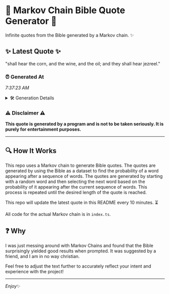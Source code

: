 # 📖 Markov Chain Bible Quote Generator 📖

Infinite quotes from the Bible generated by a Markov chain. ✨

## ✨ Latest Quote ✨
"shall hear the corn, and the wine, and the oil; and they shall hear jezreel."

### ⏰ Generated At
*7:37:23 AM*

<details>
    <summary>🛠️ Generation Details</summary>
    <p>
        <strong>🌱 Seed:</strong> shall<br>
        <strong>🔄 Iterations:</strong> 14<br>
        <strong>📜 Context History:</strong><br>[ shall ]: hear<br>[ shall, hear ]: the<br>[ shall, hear, the ]: corn,<br>[ shall, hear, the, corn, ]: and<br>[ shall, hear, the, corn,, and ]: the<br>[ shall, hear, the, corn,, and, the ]: wine,<br>[ hear, the, corn,, and, the, wine, ]: and<br>[ the, corn,, and, the, wine,, and ]: the<br>[ corn,, and, the, wine,, and, the ]: oil;<br>[ and, the, wine,, and, the, oil; ]: and<br>[ the, wine,, and, the, oil;, and ]: they<br>[ wine,, and, the, oil;, and, they ]: shall<br>[ and, the, oil;, and, they, shall ]: hear<br>[ the, oil;, and, they, shall, hear ]: jezreel.<br>
    </p>
</details>

### ⚠️ Disclaimer ⚠️
**This quote is generated by a program and is not to be taken seriously. It is purely for entertainment purposes.**

---

## 🔍 How It Works

This repo uses a Markov chain to generate Bible quotes. The quotes are generated by using the Bible as a dataset to find the probability of a word appearing after a sequence of words. The quotes are generated by starting with a random word and then selecting the next word based on the probability of it appearing after the current sequence of words. This process is repeated until the desired length of the quote is reached.

This repo will update the latest quote in this README every 10 minutes. ⏳

All code for the actual Markov chain is in `index.ts`.

## ❓ Why

I was just messing around with Markov Chains and found that the Bible surprisingly yielded good results when prompted. 
It was suggested by a friend, and I am in no way christian.

Feel free to adjust the text further to accurately reflect your intent and experience with the project!

---

*Enjoy*✨
